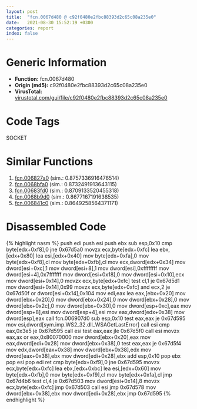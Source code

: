 ```yaml
---
layout: post
title:  "fcn.0067d480 @ c92f0480e2fbc88393d2c65c08a235e0"
date:   2021-08-30 15:52:19 +0300
categories: report
index: false
---
```


# Generic Information
- **Function:** fcn.0067d480
- **Origin (md5):** c92f0480e2fbc88393d2c65c08a235e0
- **VirusTotal:** [virustotal.com/gui/file/c92f0480e2fbc88393d2c65c08a235e0][virustotal_ref]

# Code Tags
<span class="tag" id="SOCKET">SOCKET</span>


# Similar Functions

1. [fcn.006827a0][similar_1_ref] (sim.: 0.8757336916476514)
2. [fcn.0068bfa0][similar_2_ref] (sim.: 0.8732491913643115)
3. [fcn.00683fd0][similar_3_ref] (sim.: 0.8709133520455318)
4. [fcn.0068b9d0][similar_4_ref] (sim.: 0.8677167191638535)
5. [fcn.006841c0][similar_5_ref] (sim.: 0.8649258564371171)


# Disassembled Code

{% highlight nasm %}
push edi
push esi
push ebx
sub esp,0x10
cmp byte[edx+0xf8],0
jne 0x67d5a0
movzx ecx,byte[edx+0xfc]
lea ebx,[edx+0x80]
lea esi,[edx+0x40]
mov byte[edx+0xfa],0
mov byte[edx+0xf8],cl
mov byte[edx+0xfb],cl
mov ecx,dword[edx+0x34]
mov dword[esi+0xc],1
mov dword[esi+8],1
mov dword[esi],0xffffffff
mov dword[esi+4],0x7fffffff
mov dword[esi+0x18],0
mov dword[esi+0x10],ecx
mov dword[esi+0x14],0
movzx ecx,byte[edx+0xfc]
test cl,1
je 0x67d5d1
mov dword[esi+0x14],0x99
movzx ecx,byte[edx+0xfc]
and ecx,2
je 0x67d50f
or dword[esi+0x14],0x104
mov edi,eax
lea eax,[ebx+0x20]
mov dword[ebx+0x20],0
mov dword[ebx+0x24],0
mov dword[ebx+0x28],0
mov dword[ebx+0x2c],0
mov dword[ebx+0x30],0
mov dword[esp+0xc],eax
mov dword[esp+8],esi
mov dword[esp+4],esi
mov eax,dword[edx+0x38]
mov dword[esp],eax
call fcn.006907d0
sub esp,0x10
test eax,eax
je 0x67d595
mov esi,dword[sym.imp.WS2_32.dll_WSAGetLastError]
call esi
cmp eax,0x3e5
je 0x67d595
call esi
test eax,eax
jle 0x67d5f0
call esi
movzx eax,ax
or eax,0x80070000
mov dword[ebx+0x20],eax
mov eax,dword[edi+0x28]
mov dword[ebx+0x38],0
test eax,eax
je 0x67d5f4
mov edx,dword[eax+0x38]
mov dword[ebx+0x38],edx
mov dword[eax+0x38],ebx
mov dword[edi+0x28],ebx
add esp,0x10
pop ebx
pop esi
pop edi
ret 
cmp byte[edx+0xf9],0
jne 0x67d595
movzx ecx,byte[edx+0xfc]
lea ebx,[edx+0xbc]
lea esi,[edx+0x60]
mov byte[edx+0xfb],0
mov byte[edx+0xf9],cl
mov byte[edx+0xfa],cl
jmp 0x67d4b6
test cl,4
je 0x67d503
mov dword[esi+0x14],8
movzx ecx,byte[edx+0xfc]
jmp 0x67d503
call esi
jmp 0x67d578
mov dword[ebx+0x38],ebx
mov dword[edi+0x28],ebx
jmp 0x67d595
{% endhighlight %}


[similar_1_ref]: /report/fcn.006827a0@c92f0480e2fbc88393d2c65c08a235e0
[similar_2_ref]: /report/fcn.0068bfa0@c92f0480e2fbc88393d2c65c08a235e0
[similar_3_ref]: /report/fcn.00683fd0@c92f0480e2fbc88393d2c65c08a235e0
[similar_4_ref]: /report/fcn.0068b9d0@c92f0480e2fbc88393d2c65c08a235e0
[similar_5_ref]: /report/fcn.006841c0@c92f0480e2fbc88393d2c65c08a235e0
[virustotal_ref]: https://www.virustotal.com/gui/file/c92f0480e2fbc88393d2c65c08a235e0